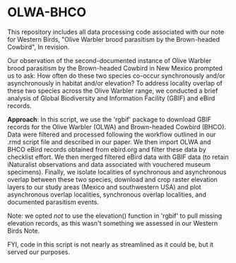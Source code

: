 # OLWA-BHCO
This repository includes all data processing code associated with our note for Western Birds, "Olive Warbler brood parasitism by the Brown-headed Cowbird", In revision. 

Our observation of the second-documented instance of Olive Warbler brood parasitism by the Brown-headed Cowbird in New Mexico prompted us to ask: How often do these two species co-occur synchronously and/or asynchronously in habitat and/or elevation? To address locality overlap of these two species across the Olive Warbler range, we conducted a brief analysis of Global Biodiversity and Information Facility (GBIF) and eBird records. 

**Approach**: In this script, we use the 'rgbif' package to download GBIF records for the Olive Warbler (OLWA) and Brown-headed Cowbird (BHCO). Data were filtered and processed following the workflow outlined in our .rmd script file and described in our paper. We then import OLWA and BHCO eBird records obtained from ebird.org and filter these data by checklist effort. We then merged filtered eBird data with GBIF data (to retain iNaturalist observations and data associated with vouchered museum specimens). Finally, we isolate localities of synchronous and asynchronous overlap between these two species, download and crop raster elevation layers to our study areas (Mexico and southwestern USA) and plot asynchronous overlap localities, synchronous overlap localities, and documented parasitism events. 

Note: we opted *not* to use the elevation() function in 'rgbif' to pull missing elevation records, as this wasn't something we assessed in our Western Birds Note. 

FYI, code in this script is not nearly as streamlined as it could be, but it served our purposes. 
